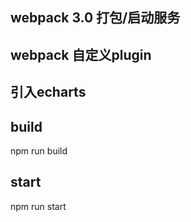 ## webpack 3.0 打包/启动服务
## webpack 自定义plugin
## 引入echarts

## build
npm run build

## start

npm run start